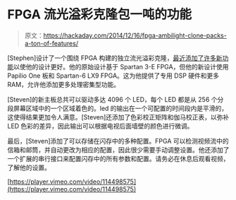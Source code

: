 # FPGA 流光溢彩克隆包一吨的功能

> 原文：<https://hackaday.com/2014/12/16/fpga-ambilight-clone-packs-a-ton-of-features/>

[Stephen]设计了一个围绕 FPGA 构建的独立流光溢彩克隆，[最近添加了许多新功能](http://hacks.esar.org.uk/hdmi-light-v2/)以使他的设计更好。他的原始设计基于 Spartan 3-E FPGA，但他的新设计使用 Papilio One 板和 Spartan-6 LX9 FPGA。这为他提供了专用 DSP 硬件和更多 RAM，允许他添加更多处理密集型功能。

[Steven]的新主板总共可以驱动多达 4096 个 LED，每个 LED 都是从 256 个分段屏幕区域中的一个区域着色的。led 的输出在一个可配置的时间段内是平滑的，这使得结果更加令人满意。[Steven]还添加了色彩校正矩阵和伽马校正表，以弥补 LED 色彩的差异，因此输出可以根据电视后面墙壁的颜色进行微调。

最后，[Steven]添加了可以存储在闪存中的多种配置。FPGA 可以检测视频流中的信箱和邮筒，并自动更改为相应的配置，因此很少需要手动调整设置。他还添加了一个扩展的串行接口来配置闪存中的所有参数和配置。请务必在休息后观看视频，了解他的设置。

[https://player.vimeo.com/video/114498575](https://player.vimeo.com/video/114498575)